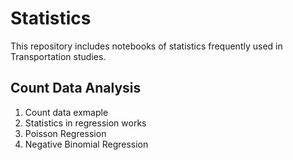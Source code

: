 # Statistics

This repository includes notebooks of statistics frequently used in Transportation studies.

## Count Data Analysis

1. Count data exmaple
2. Statistics in regression works
3. Poisson Regression
4. Negative Binomial Regression
